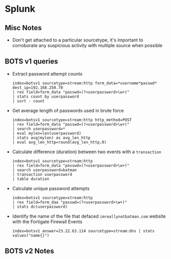 # Splunk

## Misc Notes
- Don't get attached to a particular sourcetype, it's important to corroborate any suspicious activity with multiple source when possible

## BOTS v1 queries
- Extract password attempt counts
    ```splunk
    index=botsv1 sourcetype=stream:http form_data=*username*passwd* dest_ip=192.168.250.70 
    | rex field=form_data "passwd=(?<userpassword>\w+)"
    | stats count by userpassword 
    | sort - count
    ```

- Get average length of passwords used in brute force
    ```splunk
    index=botsv1 sourcetype=stream:http http_method=POST 
    | rex field=form_data "passwd=(?<userpassword>\w+)" 
    | search userpassword=* 
    | eval mylen=len(userpassword) 
    | stats avg(mylen) as avg_len_http 
    | eval avg_len_http=round(avg_len_http,0)
    ```

- Calculate difference (duration) between two events with a `transaction`
    ```splunk
    index=botsv1 sourcetype=stream:http
    | rex field=form_data "passwd=(?<userpassword>\w+)" 
    | search userpassword=batman 
    | transaction userpassword 
    | table duration
    ```

- Calculate unique password attempts
    ```splunk
    index=botsv1 sourcetype=stream:http
    | rex field=form_daa "passwd=(?<userpassword>\w+)" 
    | stats dc(userpassword)
    ```

- Identify the name of the file that defaced `imreallynotbatman.com` website with the Fortigate Firewall Events
    ```splunk
    index=botsv1 answer=23.22.63.114 sourcetype=stream:dns | stats values("name{}")
    ```


## BOTS v2 Notes
